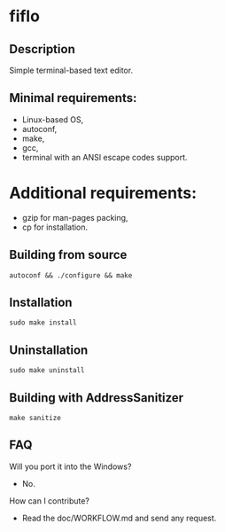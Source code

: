 # fiflo

## Description
Simple terminal-based text editor.

## Minimal requirements:
- Linux-based OS,
- autoconf,
- make,
- gcc,
- terminal with an ANSI escape codes support.

# Additional requirements:
- gzip for man-pages packing,
- cp for installation.

## Building from source
```
autoconf && ./configure && make
```

## Installation
```
sudo make install
```

## Uninstallation
```
sudo make uninstall
```

## Building with AddressSanitizer
```
make sanitize
```

## FAQ
Will you port it into the Windows?
- No.

How can I contribute?
- Read the doc/WORKFLOW.md and send any request.
